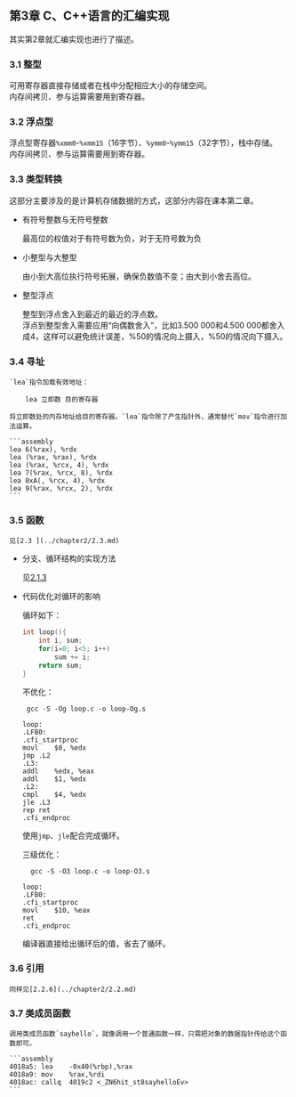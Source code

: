 ## 第3章 C、C++语言的汇编实现

其实第2章就汇编实现也进行了描述。

### 3.1 整型

可用寄存器直接存储或者在栈中分配相应大小的存储空间。  
内存间拷贝、参与运算需要用到寄存器。  
    
### 3.2 浮点型

浮点型寄存器`%xmm0`-`%xmm15`（16字节）、`%ymm0`-`%ymm15`（32字节），栈中存储。  
内存间拷贝、参与运算需要用到寄存器。  
    
### 3.3 类型转换
  
这部分主要涉及的是计算机存储数据的方式，这部分内容在课本第二章。  

+ 有符号整数与无符号整数
    
    最高位的权值对于有符号数为负，对于无符号数为负

+ 小整型与大整型
    
    由小到大高位执行符号拓展，确保负数值不变；由大到小舍去高位。
    
+ 整型浮点

    整型到浮点舍入到最近的最近的浮点数。  
    浮点到整型舍入需要应用“向偶数舍入”，比如3.500 000和4.500 000都舍入成4，这样可以避免统计误差，%50的情况向上摄入，%50的情况向下摄入。
    
### 3.4 寻址

    `lea`指令加载有效地址：
        
        lea 立即数 目的寄存器
     
    将立即数处的内存地址给目的寄存器。`lea`指令除了产生指针外，通常替代`mov`指令进行加法运算。
    
    ```assembly
    lea 6(%rax), %rdx
    lea (%rax, %rax), %rdx
    lea (%rax, %rcx, 4), %rdx
    lea 7(%rax, %rcx, 8), %rdx
    lea 0xA(, %rcx, 4), %rdx
    lea 9(%rax, %rcx, 2), %rdx
    ```

### 3.5 函数

    见[2.3 ](../chapter2/2.3.md)

+ 分支、循环结构的实现方法

    见[2.1.3](../chapter3/2.1.md)

+ 代码优化对循环的影响
    
    循环如下：
    ```c
    int loop(){
        int i, sum;
        for(i=0; i<5; i++)
            sum += i;
        return sum;
    }
    ```
    
    不优化：
    
       gcc -S -Og loop.c -o loop-Og.s
    
    ```assembly
    loop:
    .LFB0:
    .cfi_startproc
    movl    $0, %edx
    jmp .L2
    .L3:
    addl    %edx, %eax
    addl    $1, %edx
    .L2:
    cmpl    $4, %edx
    jle .L3
    rep ret
    .cfi_endproc
    ```
    使用`jmp`、`jle`配合完成循环。
     
    三级优化：
        
        gcc -S -O3 loop.c -o loop-O3.s
    
    ```assembly
    loop:
    .LFB0:
    .cfi_startproc
    movl    $10, %eax
    ret
    .cfi_endproc

    ```
    编译器直接给出循环后的值，省去了循环。

### 3.6 引用
    
    同样见[2.2.6](../chapter2/2.2.md)

### 3.7 类成员函数

    调用类成员函数`sayhello`，就像调用一个普通函数一样，只需把对象的数据指针传给这个函数即可。
    
    ```assembly
    4018a5:	lea    -0x40(%rbp),%rax
    4018a9:	mov    %rax,%rdi
    4018ac:	callq  4019c2 <_ZN6hit_st8sayhelloEv>
    ```
